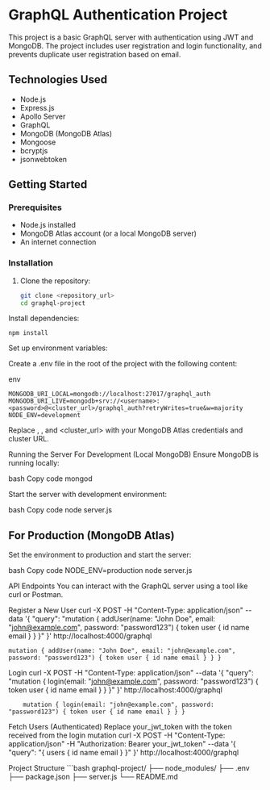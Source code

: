 <!-- to start mongodb on PC/locally
mongosh

use database
show dbs

use  db_name
to connect to database of your choice

To show all the users:
 db.users.find().pretty() -->


 # GraphQL Authentication Project

This project is a basic GraphQL server with authentication using JWT and MongoDB. The project includes user registration and login functionality, and prevents duplicate user registration based on email.

## Technologies Used

- Node.js
- Express.js
- Apollo Server
- GraphQL
- MongoDB (MongoDB Atlas)
- Mongoose
- bcryptjs
- jsonwebtoken

## Getting Started

### Prerequisites

- Node.js installed
- MongoDB Atlas account (or a local MongoDB server)
- An internet connection

### Installation

1. Clone the repository:

   ```bash
   git clone <repository_url>
   cd graphql-project


Install dependencies:

    npm install

Set up environment variables:

Create a .env file in the root of the project with the following content:

env

    MONGODB_URI_LOCAL=mongodb://localhost:27017/graphql_auth
    MONGODB_URI_LIVE=mongodb+srv://<username>:<password>@<cluster_url>/graphql_auth?retryWrites=true&w=majority
    NODE_ENV=development

Replace <username>, <password>, and <cluster_url> with your MongoDB Atlas credentials and cluster URL.


Running the Server
For Development (Local MongoDB)
Ensure MongoDB is running locally:

bash
Copy code
mongod


Start the server with development environment:

bash
Copy code
node server.js


## For Production (MongoDB Atlas)
Set the environment to production and start the server:

bash
Copy code
NODE_ENV=production node server.js


API Endpoints
You can interact with the GraphQL server using a tool like curl or Postman.

Register a New User
curl -X POST -H "Content-Type: application/json" --data '{ "query": "mutation { addUser(name: \"John Doe\", email: \"john@example.com\", password: \"password123\") { token user { id name email } } }" }' http://localhost:4000/graphql


    mutation { addUser(name: "John Doe", email: "john@example.com", password: "password123") { token user { id name email } } }

Login
curl -X POST -H "Content-Type: application/json" --data '{ "query": "mutation { login(email: \"john@example.com\", password: \"password123\") { token user { id name email } } }" }' http://localhost:4000/graphql

        mutation { login(email: "john@example.com", password: "password123") { token user { id name email } } }
    


Fetch Users (Authenticated)
Replace your_jwt_token with the token received from the login mutation
curl -X POST -H "Content-Type: application/json" -H "Authorization: Bearer your_jwt_token" --data '{ "query": "{ users { id name email } }" }' http://localhost:4000/graphql

Project Structure
    ```bash
    graphql-project/
    ├── node_modules/
    ├── .env
    ├── package.json
    ├── server.js
    └── README.md
